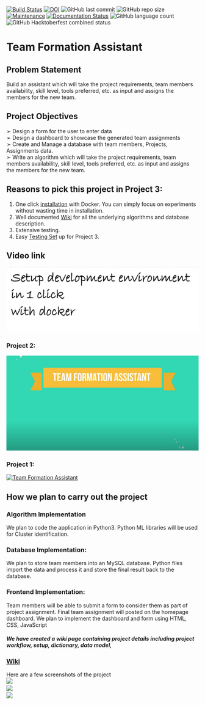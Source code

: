 [![Build Status](https://travis-ci.org/AmitMandliya/TeamFormationAssistant.svg?branch=master)](https://travis-ci.org/AmitMandliya/TeamFormationAssistant)
[![DOI](https://zenodo.org/badge/DOI/10.5281/zenodo.8475.svg)](https://doi.org/10.5281/zenodo.8475)
![GitHub last commit](https://img.shields.io/github/last-commit/AmitMandliya/TeamFormationAssistant)
![GitHub repo size](https://img.shields.io/github/repo-size/AmitMandliya/TeamFormationAssistant)
[![Maintenance](https://img.shields.io/badge/Maintained%3F-yes-green.svg)](https://GitHub.com/Naereen/StrapDown.js/graphs/commit-activity)
[![Documentation Status](https://readthedocs.org/projects/ansicolortags/badge/?version=latest)](http://ansicolortags.readthedocs.io/?badge=latest)
![GitHub language count](https://img.shields.io/github/languages/count/AmitMandliya/TeamFormationAssistant?style=flat-square)
![GitHub Hacktoberfest combined status](https://img.shields.io/github/hacktoberfest/2020/AmitMandliya/TeamFormationAssistant)

# Team Formation Assistant

## Problem Statement

Build an assistant which will take the project requirements, team members
availability, skill level, tools preferred, etc. as input and assigns the members for
the new team.
<br/>

## Project Objectives

➢ Design a form for the user to enter data<br/>
➢ Design a dashboard to showcase the generated team assignments<br/>
➢ Create and Manage a database with team members, Projects, Assignments
data.<br/>
➢ Write an algorithm which will take the project requirements, team
members availability, skill level, tools preferred, etc. as input and assigns
the members for the new team.<br/>

## Reasons to pick this project in Project 3:

1. One click [installation](https://github.com/AmitMandliya/TeamFormationAssistant/wiki/Setting-Up-Development-Environment) with Docker. You can simply focus on experiments without wasting time in installation.
2. Well documented [Wiki](https://github.com/AmitMandliya/TeamFormationAssistant/wiki) for all the underlying algorithms and database description.
3. Extensive testing.
4. Easy [Testing Set](https://github.com/AmitMandliya/TeamFormationAssistant/wiki/Expermientation-Set-up-for-Project-3) up for Project 3.

## Video link

[![Development Environment Setup](https://github.com/AmitMandliya/TeamFormationAssistant/blob/master/images/Development.png)](https://youtu.be/h9s_frfAIPU)

### Project 2:

[![Team Formation Assistant Project 2](https://github.com/AmitMandliya/TeamFormationAssistant/blob/master/images/teamFormation.PNG)](https://www.youtube.com/watch?v=U7m2TXdxnak)

### Project 1:

[![Team Formation Assistant](https://github.com/lokesh45/TeamFormationAssistant/blob/master/Assistant.png)](https://www.youtube.com/watch?v=LmKjp3aQPEI&feature=youtu.be)

## How we plan to carry out the project

### Algorithm Implementation

We plan to code the application in Python3. Python ML libraries will be used for
Cluster identification.<br/>

### Database Implementation:

We plan to store team members into an MySQL database. Python files import the
data and process it and store the final result back to the database.<br/>

### Frontend Implementation:

Team members will be able to submit a form to consider them as part of project
assignment.
Final team assignment will posted on the homepage dashboard. We plan to
implement the dashboard and form using HTML, CSS, JavaScript

##### We have created a wiki page containing project details including project workflow, setup, dictionary, data model,

### [Wiki](https://github.com/lokesh45/TeamFormationAssistant/wiki)

Here are a few screenshots of the project<br>
![](https://github.com/lokesh45/TeamFormationAssistant/blob/master/ss1.jpeg)<br>
![](https://github.com/lokesh45/TeamFormationAssistant/blob/master/ss2.jpeg)<br>
![](https://github.com/lokesh45/TeamFormationAssistant/blob/master/ss3.jpeg)
